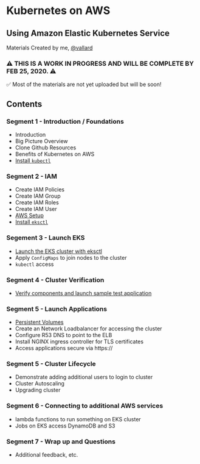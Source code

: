 # Kubernetes on AWS
## Using Amazon Elastic Kubernetes Service
Materials Created by me, [@vallard](https://twitter.com/vallard)

### ⚠️ THIS IS A WORK IN PROGRESS AND WILL BE COMPLETE BY FEB 25, 2020. ⚠️

✅ Most of the materials are not yet uploaded but will be soon!


## Contents

### Segment 1 - Introduction / Foundations
* Introduction
* Big Picture Overview
* Clone Github Resources
* Benefits of Kubernetes on AWS
* [Install `kubectl`](segment1/kubectl.md)



### Segment 2 - IAM
* Create IAM Policies
* Create IAM Group
* Create IAM Roles
* Create IAM User
* [AWS Setup](segment02-iam/aws-creds.md)
* [Install `eksctl`](segment02-iam/eksctl.md)


### Segement 3 - Launch EKS
* [Launch the EKS cluster with eksctl](segment03-install/eks.md)
* Apply `ConfigMaps` to join nodes to the cluster
* `kubectl` access

### Segment 4 - Cluster Verification
* [Verify components and launch sample test application](segment04-verify/README.md)


### Segment 5 - Launch Applications
* [Persistent Volumes](segment05-apps/PV.md)
* Create an Network Loadbalancer for accessing the cluster
* Configure R53 DNS to point to the ELB
* Install NGINX ingress controller for TLS certificates
* Access applications secure via https://

### Segment 5 - Cluster Lifecycle
* Demonstrate adding additional users to login to cluster
* Cluster Autoscaling
* Upgrading cluster

### Segment 6 - Connecting to additional AWS services
* lambda functions to run something on EKS cluster
* Jobs on EKS access DynamoDB and S3

### Segment 7 - Wrap up and Questions
* Additional feedback, etc. 


